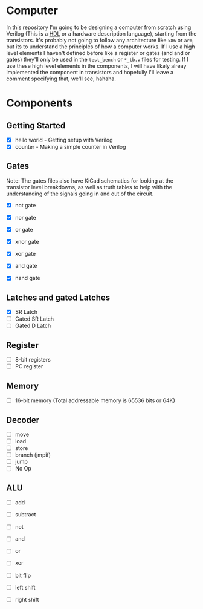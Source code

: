 # Computer

In this repository I'm going to be designing a computer from scratch using Verilog (This is a [HDL](https://en.wikipedia.org/wiki/Hardware_description_language) or a hardware description language), starting from the transistors. It's probably not going to follow any architecture like `x86` or `arm`, but its to understand the principles of how a computer works. If I use a high level elements I haven't defined before like a register or gates (and and or gates) they'll only be used in the `test_bench` or `*_tb.v` files for testing. If I use these high level elements in the components, I will have likely alreay implemented the component in transistors and hopefully I'll leave a comment specifying that, we'll see, hahaha.

# Components

## Getting Started

- [x] hello world - Getting setup with Verilog
- [x] counter - Making a simple counter in Verilog

## Gates

Note: The gates files also have KiCad schematics for looking at the transistor level breakdowns, as well as truth tables to help with the understanding of the signals going in and out of the circuit.

- [x] not gate
- [x] nor gate
- [x] or gate
- [x] xnor gate
- [x] xor gate
- [x] and gate
- [x] nand gate


## Latches and gated Latches

- [X] SR Latch
- [ ] Gated SR Latch
- [ ] Gated D Latch

## Register

- [ ] 8-bit registers
- [ ] PC register

## Memory

- [ ] 16-bit memory (Total addressable memory is 65536 bits or 64K)

## Decoder

- [ ] move
- [ ] load
- [ ] store
- [ ] branch (jmpif)
- [ ] jump
- [ ] No Op

## ALU

- [ ] add
- [ ] subtract
- [ ] not
- [ ] and
- [ ] or
- [ ] xor
- [ ] bit flip
- [ ] left shift
- [ ] right shift

